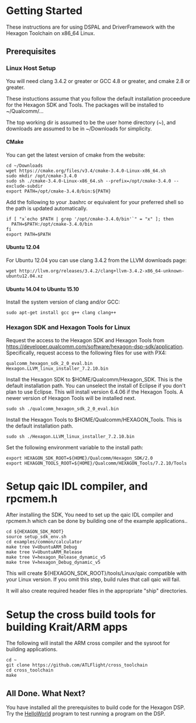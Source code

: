 # Getting Started

These instructions are for using DSPAL and DriverFramework with the Hexagon Toolchain on x86_64 Linux.

## Prerequisites

### Linux Host Setup

You will need clang 3.4.2 or greater or GCC 4.8 or greater, and cmake 2.8 or greater.

These instuctions assume that you follow the default installation proceedure for the Hexagon SDK and Tools.
The packages will be installed to ~/Qualcomm/...

The top working dir is assumed to be the user home directory (~), and downloads are assumed to be in
~/Downloads for simplicity.

#### CMake

You can get the latest version of cmake from the website:

```
cd ~/Downloads
wget https://cmake.org/files/v3.4/cmake-3.4.0-Linux-x86_64.sh
sudo mkdir /opt/cmake-3.4.0
sudo sh ./cmake-3.4.0-Linux-x86_64.sh --prefix=/opt/cmake-3.4.0 --exclude-subdir
export PATH=/opt/cmake-3.4.0/bin:${PATH}
```

Add the following to your .bashrc or equivalent for your preferred shell so the path is
updated automatically.

```
if [ "x`echo $PATH | grep '/opt/cmake-3.4.0/bin'`" = "x" ]; then
  PATH=$PATH:/opt/cmake-3.4.0/bin
fi
export PATH=$PATH
```

#### Ubuntu 12.04
For Ubuntu 12.04 you can use clang 3.4.2 from the LLVM downloads page:

```
wget http://llvm.org/releases/3.4.2/clang+llvm-3.4.2-x86_64-unknown-ubuntu12.04.xz
```
#### 

#### Ubuntu 14.04 to Ubuntu 15.10
Install the system version of clang and/or GCC:

```
sudo apt-get install gcc g++ clang clang++
```

### Hexagon SDK and Hexagon Tools for Linux

Request the access to the Hexagon SDK and Hexagon Tools from https://developer.qualcomm.com/software/hexagon-dsp-sdk/application.
Specifically, request access to the following files for use with PX4:

```
qualcomm_hexagon_sdk_2_0_eval.bin
Hexagon.LLVM_linux_installer_7.2.10.bin 
```

Install the Hexagon SDK to $HOME/Qualcomm/Hexagon_SDK. This is the default installation path.
You can unselect the install of Eclipse if you don't plan to use Eclipse. This will install version 6.4.06 if the Hexagon Tools. 
A newer version of Hexagon Tools will be installed next.

```
sudo sh ./qualcomm_hexagon_sdk_2_0_eval.bin
```

Install the Hexagon Tools to $HOME/Qualcomm/HEXAGON_Tools. This is the default installation path.

```
sudo sh ./Hexagon.LLVM_linux_installer_7.2.10.bin
```

Set the following environment variable to the install path:

```
export HEXAGON_SDK_ROOT=${HOME}/Qualcomm/Hexagon_SDK/2.0
export HEXAGON_TOOLS_ROOT=${HOME}/Qualcomm/HEXAGON_Tools/7.2.10/Tools
```

# Setup qaic IDL compiler, and rpcmem.h

After installing the SDK, You need to set up the qaic IDL compiler and rpcmem.h which can be done by building one of the example applications..

```
cd ${HEXAGON_SDK_ROOT}
source setup_sdk_env.sh
cd examples/common/calculator
make tree V=UbuntuARM_Debug
make tree V=UbuntuARM_Release
make tree V=hexagon_Release_dynamic_v5
make tree V=hexagon_Debug_dynamic_v5
```

This will create ${HEXAGON_SDK_ROOT}/tools/Linux/qaic compatible with your Linux version. If you omit this step,
build rules that call qaic will fail.

It will also create required header files in the appropriate "ship" directories.

# Setup the cross build tools for building Krait/ARM apps

The following will install the ARM cross compiler and the sysroot for building applications.

```
cd ~
git clone https://github.com/ATLFlight/cross_toolchain
cd cross_toolchain
make
```

## All Done. What Next?

You have installed all the prerequisites to build code for the Hexagon DSP. Try the [HelloWorld](HelloWorld.md)
program to test running a program on the DSP.

